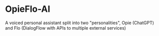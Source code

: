 # OpieFlo-AI
A voiced personal assistant split into two "personalities", Opie (ChatGPT) and Flo (DialogFlow with APIs to multiple external services)
